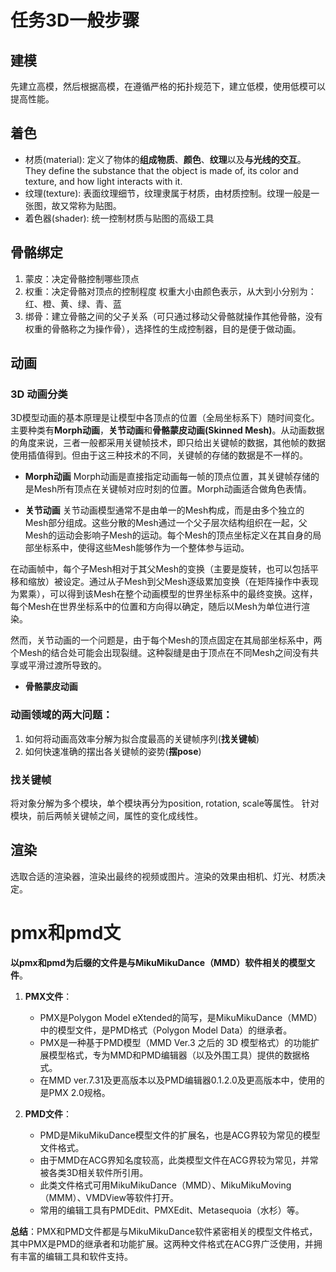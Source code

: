 # 任务3D一般步骤
## 建模
先建立高模，然后根据高模，在遵循严格的拓扑规范下，建立低模，使用低模可以提高性能。

## 着色
- 材质(material): 定义了物体的**组成物质**、**颜色**、**纹理**以及**与光线的交互**。They define the substance that the object is made of, its color and texture, and how light interacts with it.
- 纹理(texture): 表面纹理细节，纹理隶属于材质，由材质控制。纹理一般是一张图，故又常称为贴图。
- 着色器(shader): 统一控制材质与贴图的高级工具



## 骨骼绑定
1. 蒙皮：决定骨骼控制哪些顶点
2. 权重：决定骨骼对顶点的控制程度
权重大小由颜色表示，从大到小分别为：红、橙、黄、绿、青、蓝
3. 绑骨：建立骨骼之间的父子关系（可只通过移动父骨骼就操作其他骨骼，没有权重的骨骼称之为操作骨），选择性的生成控制器，目的是便于做动画。

## 动画
### 3D 动画分类
3D模型动画的基本原理是让模型中各顶点的位置（全局坐标系下）随时间变化。主要种类有**Morph动画**，**关节动画**和**骨骼蒙皮动画(Skinned Mesh)**。从动画数据的角度来说，三者一般都采用关键帧技术，即只给出关键帧的数据，其他帧的数据使用插值得到。但由于这三种技术的不同，关键帧的存储的数据是不一样的。

- **Morph动画**
Morph动画是直接指定动画每一帧的顶点位置，其关键帧存储的是Mesh所有顶点在关键帧对应时刻的位置。Morph动画适合做角色表情。

- **关节动画**
关节动画模型通常不是由单一的Mesh构成，而是由多个独立的Mesh部分组成。这些分散的Mesh通过一个父子层次结构组织在一起，父Mesh的运动会影响子Mesh的运动。每个Mesh的顶点坐标定义在其自身的局部坐标系中，使得这些Mesh能够作为一个整体参与运动。

在动画帧中，每个子Mesh相对于其父Mesh的变换（主要是旋转，也可以包括平移和缩放）被设定。通过从子Mesh到父Mesh逐级累加变换（在矩阵操作中表现为累乘），可以得到该Mesh在整个动画模型的世界坐标系中的最终变换。这样，每个Mesh在世界坐标系中的位置和方向得以确定，随后以Mesh为单位进行渲染。

然而，关节动画的一个问题是，由于每个Mesh的顶点固定在其局部坐标系中，两个Mesh的结合处可能会出现裂缝。这种裂缝是由于顶点在不同Mesh之间没有共享或平滑过渡所导致的。

- **骨骼蒙皮动画**

### 动画领域的两大问题：
1. 如何将动画高效率分解为拟合度最高的关键帧序列(**找关键帧**)
2. 如何快速准确的摆出各关键帧的姿势(**摆pose**)
### 找关键帧
将对象分解为多个模块，单个模块再分为position, rotation, scale等属性。
针对模块，前后两帧关键帧之间，属性的变化成线性。

## 渲染
选取合适的渲染器，渲染出最终的视频或图片。渲染的效果由相机、灯光、材质决定。


# pmx和pmd文
**以pmx和pmd为后缀的文件是与MikuMikuDance（MMD）软件相关的模型文件**。

1. **PMX文件**：
   - PMX是Polygon Model eXtended的简写，是MikuMikuDance（MMD）中的模型文件，是PMD格式（Polygon Model Data）的继承者。
   - PMX是一种基于PMD模型（MMD Ver.3 之后的 3D 模型格式）的功能扩展模型格式，专为MMD和PMD编辑器（以及外围工具）提供的数据格式。
   - 在MMD ver.7.31及更高版本以及PMD编辑器0.1.2.0及更高版本中，使用的是PMX 2.0规格。

2. **PMD文件**：
   - PMD是MikuMikuDance模型文件的扩展名，也是ACG界较为常见的模型文件格式。
   - 由于MMD在ACG界知名度较高，此类模型文件在ACG界较为常见，并常被各类3D相关软件所引用。
   - 此类文件格式可用MikuMikuDance（MMD）、MikuMikuMoving（MMM）、VMDView等软件打开。
   - 常用的编辑工具有PMDEdit、PMXEdit、Metasequoia（水杉）等。

**总结**：PMX和PMD文件都是与MikuMikuDance软件紧密相关的模型文件格式，其中PMX是PMD的继承者和功能扩展。这两种文件格式在ACG界广泛使用，并拥有丰富的编辑工具和软件支持。